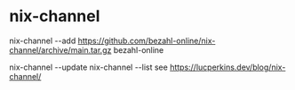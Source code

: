 # nix-channel
nix-channel --add https://github.com/bezahl-online/nix-channel/archive/main.tar.gz bezahl-online

nix-channel --update
nix-channel --list
see https://lucperkins.dev/blog/nix-channel/
